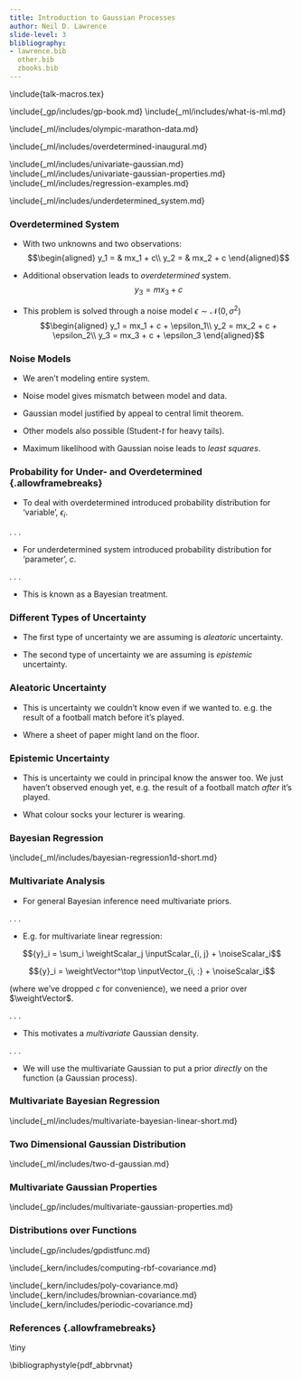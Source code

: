 ```yaml
---
title: Introduction to Gaussian Processes
author: Neil D. Lawrence
slide-level: 3
blibliography: 
- lawrence.bib
  other.bib
  zbooks.bib
---
```


<!-- To compile -->

\include{talk-macros.tex}

\include{_gp/includes/gp-book.md}
\include{_ml/includes/what-is-ml.md}

\include{_ml/includes/olympic-marathon-data.md}

\include{_ml/includes/overdetermined-inaugural.md}

\include{_ml/includes/univariate-gaussian.md}
\include{_ml/includes/univariate-gaussian-properties.md}
\include{_ml/includes/regression-examples.md}

\include{_ml/includes/underdetermined_system.md}

### Overdetermined System

-   With two unknowns and two observations: 
    $$\begin{aligned}
          y_1 = & mx_1 + c\\
          y_2 = & mx_2 + c
        \end{aligned}$$

-   Additional observation leads to *overdetermined* system.
    $$y_3 =  mx_3 + c$$

-   This problem is solved through a noise model
    $\epsilon \sim \mathcal{N}(0,\sigma^2)$ $$\begin{aligned}
          y_1 = mx_1 + c + \epsilon_1\\
          y_2 = mx_2 + c + \epsilon_2\\
          y_3 = mx_3 + c + \epsilon_3
        \end{aligned}$$

### Noise Models

-   We aren’t modeling entire system.

-   Noise model gives mismatch between model and data.

-   Gaussian model justified by appeal to central limit theorem.

-   Other models also possible (Student-$t$ for heavy tails).

-   Maximum likelihood with Gaussian noise leads to *least squares*.

### Probability for Under- and Overdetermined {.allowframebreaks}

-   To deal with overdetermined introduced probability distribution for
    ‘variable’, ${\epsilon}_i$.

. . .

-   For underdetermined system introduced probability distribution for
    ‘parameter’, $c$.

. . .

-   This is known as a Bayesian treatment.

### Different Types of Uncertainty

-   The first type of uncertainty we are assuming is
    *aleatoric* uncertainty.

-   The second type of uncertainty we are assuming is
    *epistemic* uncertainty.

### Aleatoric Uncertainty

-   This is uncertainty we couldn’t know even if we wanted to. e.g. the
    result of a football match before it’s played.

-   Where a sheet of paper might land on the floor.

### Epistemic Uncertainty

-   This is uncertainty we could in principal know the answer too. We
    just haven’t observed enough yet, e.g. the result of a football
    match *after* it’s played.

-   What colour socks your lecturer is wearing.

### Bayesian Regression

\include{_ml/includes/bayesian-regression1d-short.md}


### Multivariate Analysis

-   For general Bayesian inference need multivariate priors.

. . .

-   E.g. for multivariate linear regression:

$${y}_i = \sum_i \weightScalar_j \inputScalar_{i, j} + \noiseScalar_i$$

$${y}_i = \weightVector^\top \inputVector_{i, :} + \noiseScalar_i$$

(where we’ve dropped $c$ for convenience), we need a prior over
$\weightVector$.

. . .

-   This motivates a *multivariate* Gaussian density.

. . .

-   We will use the multivariate Gaussian to put a prior *directly* on
    the function (a Gaussian process).

### Multivariate Bayesian Regression

\include{_ml/includes/multivariate-bayesian-linear-short.md}

### Two Dimensional Gaussian Distribution

\include{_ml/includes/two-d-gaussian.md}

### Multivariate Gaussian Properties

<!-- Also a version of this under _ml/-->
\include{_gp/includes/multivariate-gaussian-properties.md}

### Distributions over Functions

\include{_gp/includes/gpdistfunc.md}

\include{_kern/includes/computing-rbf-covariance.md}

\include{_kern/includes/poly-covariance.md}
\include{_kern/includes/brownian-covariance.md}
\include{_kern/includes/periodic-covariance.md}



### References {.allowframebreaks}

\tiny

\bibliographystyle{pdf_abbrvnat}


